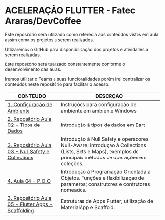 # ACELERAÇÃO FLUTTER - Fatec Araras/DevCoffee

Este repositório será utilizado como referecia aos conteúdos vistos em aula assim como os projetos a serem realizados.

Utlizaremos o GitHub para disponibilização dos projetos e atividades a serem realizadas.

Este repositório será tualizado constantemente conforme o desenvolvimento das aulas.

Iremos utilizar o Teams e suas funcionalidades porém irei centralizar os conteúdos neste repositório para facilitar o acesso.

CONTEUDO | DESCRÇÃO
-- | --
[1. Configuração de Ambiente](ambiente/configuracao_ambiente.md) | Instruções para configuração de ambiente em ambiente Windows
[2. Repositório Aula 02 - Tipos de Dados](https://github.com/f290SI/dart_application_acf_tipos_de_dados)| Introdução à tipos de dados em Dart
[3. Repositório Aula 03 - Null Safety e Collections](https://github.com/f290SI/f290_acf_collections)| Introdução à Null Safety  e operadores Null-Aware; introduçao à Collections (Lists, Sets e Maps), exemplos de principais métodos de operações em coleções.
[4. Aula 04 - P.O.O]()| Introdução à Programação Orientada a Objetos. Funções e flexibilizaçao de parameros; construtores e contrutores nomeados.
[3. Repositório Aula 05 - Flutter Apps - Scaffolding](https://github.com/f290SI/f290_acf_about_me.git)| Estruturas de Apps Flutter; utilização de MaterialApp e Scaffold.
